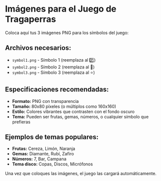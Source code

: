 # Imágenes para el Juego de Tragaperras

Coloca aquí tus 3 imágenes PNG para los símbolos del juego:

## Archivos necesarios:
- `symbol1.png` - Símbolo 1 (reemplaza al 7️⃣)
- `symbol2.png` - Símbolo 2 (reemplaza al 💎) 
- `symbol3.png` - Símbolo 3 (reemplaza al ⭐)

## Especificaciones recomendadas:
- **Formato:** PNG con transparencia
- **Tamaño:** 80x80 píxeles (o múltiplos como 160x160)
- **Estilo:** Colores vibrantes que contrasten con el fondo oscuro
- **Tema:** Pueden ser frutas, gemas, números, o cualquier símbolo que prefieras

## Ejemplos de temas populares:
- **Frutas:** Cereza, Limón, Naranja
- **Gemas:** Diamante, Rubí, Zafiro
- **Números:** 7, Bar, Campana
- **Tema disco:** Copas, Discos, Micrófonos

Una vez que coloques las imágenes, el juego las cargará automáticamente.
